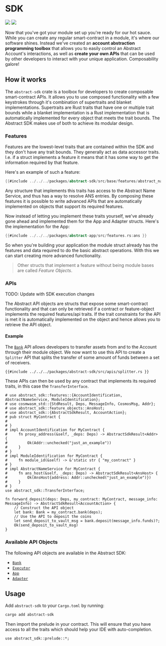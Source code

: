 # SDK

[![](https://docs.rs/abstract-sdk/badge.svg)](https://docs.rs/abstract-sdk) [![](https://img.shields.io/crates/v/abstract-sdk)](https://crates.io/crates/abstract-sdk)

Now that you've got your module set up you're ready for our hot sauce. While you can create any regular smart-contract in a module, it's where our software shines. Instead we've created an **account abstraction programming toolbox** that allows you to easily control an Abstract Account's interactions, as well as **create your own APIs** that can be used by other developers to interact with your unique application. Composability galore!

## How it works

The `abstract-sdk` crate is a toolbox for developers to create composable smart-contract APIs. It allows you to use composed functionality with a few keystrokes through it's combination of supertraits and blanket implementations. Supertraits are Rust traits that have one or multiple trait bounds while a blanket implementation is a Rust implementation that is automatically implemented for every object that meets the trait bounds. The Abstract SDK makes use of both to achieve its modular design.

### Features

Features are the lowest-level traits that are contained within the SDK and they don't have any trait bounds. They generally act as data accessor traits. I.e. if a struct implements a feature it means that it has some way to get the information required by that feature.

Here's an example of such a feature:

```rust
{{#include ../../../packages/abstract-sdk/src/base/features/abstract_name_service.rs:ans }}
```

Any structure that implements this traits has access to the Abstract Name Service, and thus has a way to resolve ANS entries. By composing these features it is possible to write advanced APIs that are automatically implemented on objects that support its required features.

Now instead of letting you implement these traits yourself, we've already gone ahead and implemented them for the App and Adapter structs. Here's the implementation for the App:

```rust
{{#include ../../../packages/abstract-app/src/features.rs:ans }}
```

So when you're building your application the module struct already has the features and data required to do the basic abstract operations. With this we can start creating more advanced functionality.

> Other structs that implement a feature without being module bases are called *Feature Objects*.

### APIs

TODO: Update with SDK execution changes

The Abstract API objects are structs that expose some smart-contract functionality and that can only be retrieved if a contract or feature-object implements the required features/api traits. If the trait constraints for the API is met it is automatically implemented on the object and hence allows you to retrieve the API object.

#### Example

The [`Bank`](https://docs.rs/abstract-sdk/latest/abstract_sdk/apis/bank) API allows developers to transfer assets from and to the Account through their module object. We now want to use this API to create a `Splitter` API that splits the transfer of some amount of funds between a set of receivers.

```rust,ignore
{{#include ../../../packages/abstract-sdk/src/apis/splitter.rs }}
```

These APIs can then be used by any contract that implements its required traits, in this case the `TransferInterface`.

```rust,no_run
# use abstract_sdk::features::{AccountIdentification, AbstractNameService, ModuleIdentification};
# use cosmwasm_std::{StdResult, Deps, MessageInfo, CosmosMsg, Addr};
# use abstract_sdk::feature_objects::AnsHost;
# use abstract_sdk::{AbstractSdkResult, AccountAction};
# pub struct MyContract {
#     
# }
# impl AccountIdentification for MyContract {
#     fn proxy_address(&self, _deps: Deps) -> AbstractSdkResult<Addr> {
#         Ok(Addr::unchecked("just_an_example"))
#     }
# }
# impl ModuleIdentification for MyContract {
#     fn module_id(&self) -> &'static str { "my_contract" }
# }
# impl AbstractNameService for MyContract {
#     fn ans_host(&self, _deps: Deps) -> AbstractSdkResult<AnsHost> {
#         Ok(AnsHost{address: Addr::unchecked("just_an_example")})
#     }
# }
use abstract_sdk::TransferInterface;

fn forward_deposit(deps: Deps, my_contract: MyContract, message_info: MessageInfo) -> AbstractSdkResult<AccountAction> {
    // Construct the API object
    let bank: Bank = my_contract.bank(deps);
    // Use the API to deposit the coins
    let send_deposit_to_vault_msg = bank.deposit(message_info.funds)?;
    Ok(send_deposit_to_vault_msg)
}
```

### Available API Objects

The following API objects are available in the Abstract SDK:

- [`Bank`](https://docs.rs/abstract-sdk/latest/abstract_sdk/struct.Bank.html)
- [`Executor`](https://docs.rs/abstract-sdk/latest/abstract_sdk/struct.Executor.html)
- [`App`](https://docs.rs/abstract-sdk/latest/abstract_sdk/struct.App.html)
- [`Adapter`](https://docs.rs/abstract-sdk/latest/abstract_sdk/struct.Adapter.html)


## Usage

Add `abstract-sdk` to your `Cargo.toml` by running:

```bash
cargo add abstract-sdk
```

Then import the prelude in your contract. This will ensure that you have access to all the traits which should help your IDE with auto-completion.

```rust,ignore
use abstract_sdk::prelude::*;
```
